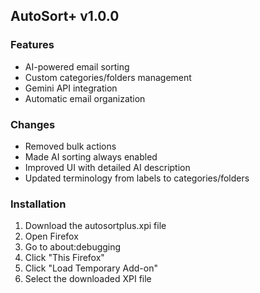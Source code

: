 ## AutoSort+ v1.0.0

### Features
- AI-powered email sorting
- Custom categories/folders management
- Gemini API integration
- Automatic email organization

### Changes
- Removed bulk actions
- Made AI sorting always enabled
- Improved UI with detailed AI description
- Updated terminology from labels to categories/folders

### Installation
1. Download the autosortplus.xpi file
2. Open Firefox
3. Go to about:debugging
4. Click "This Firefox"
5. Click "Load Temporary Add-on"
6. Select the downloaded XPI file 